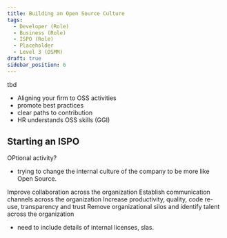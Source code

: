 ```yaml
---
title: Building an Open Source Culture
tags: 
  - Developer (Role)
  - Business (Role)
  - ISPO (Role)
  - Placeholder
  - Level 3 (OSMM)
draft: true
sidebar_position: 6
---
```


tbd


- Aligning your firm to OSS activities
- promote best practices
- clear paths to contribution
- HR understands OSS skills (GGI)


## Starting an ISPO

OPtional activity?

- trying to change the internal culture of the company to be more like Open Source.


Improve collaboration across the organization
Establish communication channels across the organization
Increase productivity, quality, code re-use, transparency and trust
Remove organizational silos and identify talent across the organization


- need to include details of internal licenses, slas.

